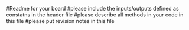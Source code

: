 #Readme for your board
#please include the inputs/outputs defined as constatns in the header file
#please describe all methods in your code in this file 
#please put revision notes in this file
